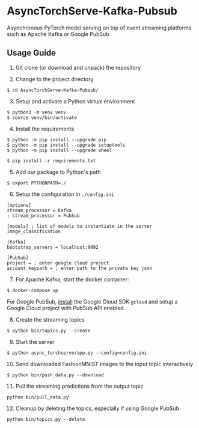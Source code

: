 # AsyncTorchServe-Kafka-Pubsub
Asynchronous PyTorch model serving 
on top of event streaming platforms 
such as Apache Kafka or Google PubSub

## Usage Guide

1. Git clone (or download and unpack) the repository

2. Change to the project directory
```
$ cd AsyncTorchServe-Kafka-Pubsub/
```

3. Setup and activate a Python virtual environment
```
$ python3 -m venv venv
$ source venv/bin/activate
```

4. Install the requirements
```
$ python -m pip install --upgrade pip
$ python -m pip install --upgrade setuptools
$ python -m pip install --upgrade wheel

$ pip install -r requirements.txt
```

5. Add our package to Python's path
```
$ export PYTHONPATH=./
```

6. Setup the configuration in `./config.ini`
```
[options]
stream_processor = Kafka
; stream_processor = PubSub

[models] ; list of models to instantiate in the server
image_classification

[Kafka]
bootstrap_servers = localhost:9092

[PubSub]
project = ; enter google cloud project
account_keypath = ; enter path to the private key json
```

7. For Apache Kafka, start the docker container:
```
$ docker-compose up
``` 
For Google PubSub, 
[install](https://cloud.google.com/sdk/docs/install)
the Google Cloud SDK `gcloud` 
and setup a Google Cloud project 
with PubSub API enabled.

8. Create the streaming topics
```
$ python bin/topics.py --create
``` 

9. Start the server
```
$ python async_torchserve/app.py --config=config.ini
```

10. Send downloaded FashionMNIST images to the input topic interactively
```
$ python bin/push_data.py --download
```

11. Pull the streaming predictions from the output topic
```
python bin/pull_data.py
```

12. Cleanup by deleting the topics, 
especially if using Google PubSub
```
python bin/topics.py --delete
``` 